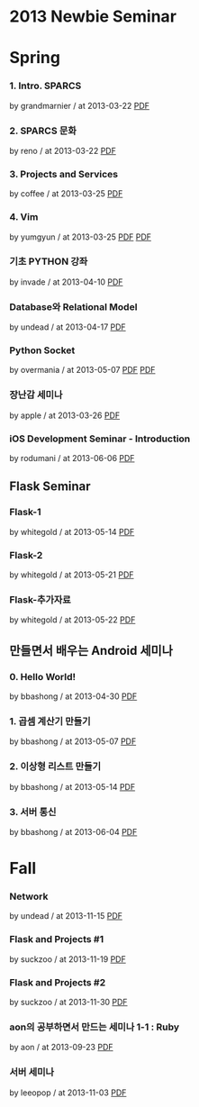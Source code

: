 # 2013 Newbie Seminar

# Spring

### 1. Intro. SPARCS

by grandmarnier / at 2013-03-22
[PDF](https://s3.ap-northeast-2.amazonaws.com/sparcs.home/seminars/grandmarnier-20130325-1.pdf)

### 2. SPARCS 문화

by reno / at 2013-03-22
[PDF](https://s3.ap-northeast-2.amazonaws.com/sparcs.home/seminars/reno-20130323-1.pptx)

### 3. Projects and Services

by coffee / at 2013-03-25
[PDF](https://s3.ap-northeast-2.amazonaws.com/sparcs.home/seminars/coffee-20130327-1.pptx)

### 4. Vim

by yumgyun / at 2013-03-25
[PDF](https://s3.ap-northeast-2.amazonaws.com/sparcs.home/seminars/yumgyun-20130410-1.pdf)
[PDF](https://s3.ap-northeast-2.amazonaws.com/sparcs.home/seminars/yumgyun-20130410-2.pptx)

### 기초 PYTHON 강좌

by invade / at 2013-04-10
[PDF](https://s3.ap-northeast-2.amazonaws.com/sparcs.home/seminars/invade-20130410-1.potx)

### Database와 Relational Model

by undead / at 2013-04-17
[PDF](https://s3.ap-northeast-2.amazonaws.com/sparcs.home/seminars/undead-20130527-1.pptx)

### Python Socket

by overmania / at 2013-05-07
[PDF](https://s3.ap-northeast-2.amazonaws.com/sparcs.home/seminars/overmania-20131104-1.pptx)
[PDF](https://s3.ap-northeast-2.amazonaws.com/sparcs.home/seminars/overmania-20131104-2.pptx)

### 장난감 세미나

by apple / at 2013-03-26
[PDF](https://s3.ap-northeast-2.amazonaws.com/sparcs.home/seminars/apple-20130326-1.pdf)

### iOS Development Seminar - Introduction

by rodumani / at 2013-06-06
[PDF](https://s3.ap-northeast-2.amazonaws.com/sparcs.home/seminars/rodumani-20130614-1.ppt)

## Flask Seminar

### Flask-1

by whitegold / at 2013-05-14
[PDF](https://s3.ap-northeast-2.amazonaws.com/sparcs.home/seminars/whitegold-20130515-1.pdf)

### Flask-2

by whitegold / at 2013-05-21
[PDF](https://s3.ap-northeast-2.amazonaws.com/sparcs.home/seminars/whitegold-20130522-1.pdf)

### Flask-추가자료

by whitegold / at 2013-05-22
[PDF](https://s3.ap-northeast-2.amazonaws.com/sparcs.home/seminars/whitegold-20130522_1-1.pdf)

## 만들면서 배우는 Android 세미나

### 0. Hello World!

by bbashong / at 2013-04-30
[PDF](https://s3.ap-northeast-2.amazonaws.com/sparcs.home/seminars/bbashong-20130430-1.pptx)

### 1. 곱셈 계산기 만들기

by bbashong / at 2013-05-07
[PDF](https://s3.ap-northeast-2.amazonaws.com/sparcs.home/seminars/bbashong-20130507-1.pptx)

### 2. 이상형 리스트 만들기

by bbashong / at 2013-05-14
[PDF](https://s3.ap-northeast-2.amazonaws.com/sparcs.home/seminars/bbashong-20130513-1.pptx)

### 3. 서버 통신

by bbashong / at 2013-06-04
[PDF](https://s3.ap-northeast-2.amazonaws.com/sparcs.home/seminars/bbashong-20130604-1.pptx)

# Fall

### Network

by undead / at 2013-11-15
[PDF](https://s3.ap-northeast-2.amazonaws.com/sparcs.home/seminars/undead-20131115-1.pptx)

### Flask and Projects #1

by suckzoo / at 2013-11-19
[PDF](https://s3.ap-northeast-2.amazonaws.com/sparcs.home/seminars/suckzoo-20131125-1.pptx)

### Flask and Projects #2

by suckzoo / at 2013-11-30
[PDF](https://s3.ap-northeast-2.amazonaws.com/sparcs.home/seminars/suckzoo-20131130-1.pptx)

### aon의 공부하면서 만드는 세미나 1-1 : Ruby

by aon / at 2013-09-23
[PDF](https://s3.ap-northeast-2.amazonaws.com/sparcs.home/seminars/aon-20130923-1.pptx)

### 서버 세미나

by leeopop / at 2013-11-03
[PDF](https://s3.ap-northeast-2.amazonaws.com/sparcs.home/seminars/leeopop-20131105-1.pdf)
